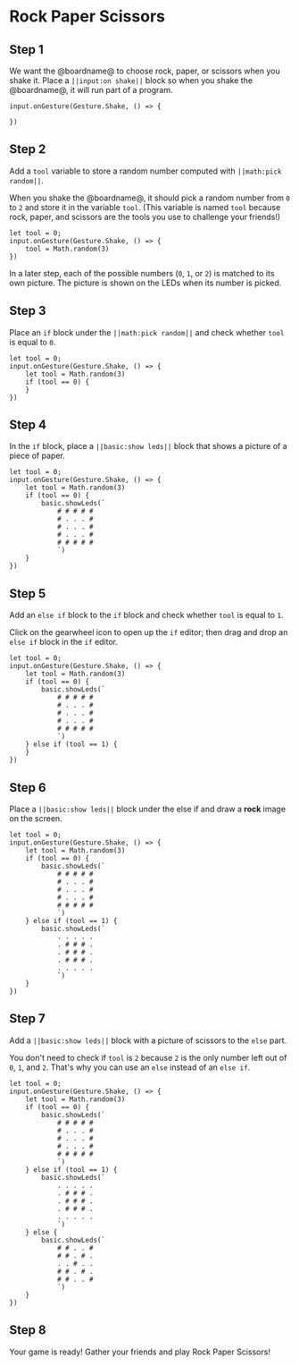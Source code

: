 # Rock Paper Scissors

## Step 1

We want the @boardname@ to choose rock, paper, or scissors when you shake it. Place a `||input:on shake||` block so when you shake the @boardname@, it will run part of a program.

```blocks
input.onGesture(Gesture.Shake, () => {

})
```

## Step 2

Add a `tool` variable to store a random number computed with `||math:pick random||`.

When you shake the @boardname@, it should pick a random number from `0` to `2` and store it in the variable `tool`. (This variable is named `tool` because rock, paper, and scissors are the tools you use to challenge your friends!)

```blocks
let tool = 0;
input.onGesture(Gesture.Shake, () => {
    tool = Math.random(3)
})

```

In a later step, each of the possible numbers (`0`, `1`, or `2`) is matched to its own picture. The picture is shown on the LEDs when its number is picked.

## Step 3

Place an `if` block under the `||math:pick random||` and check whether `tool` is equal to `0`.

```blocks
let tool = 0;
input.onGesture(Gesture.Shake, () => {
    let tool = Math.random(3)
    if (tool == 0) {
    }
})
```

## Step 4

In the `if` block, place a `||basic:show leds||` block that shows a picture of a piece of paper.

```blocks
let tool = 0;
input.onGesture(Gesture.Shake, () => {
    let tool = Math.random(3)
    if (tool == 0) {
        basic.showLeds(`
            # # # # #
            # . . . #
            # . . . #
            # . . . #
            # # # # #
            `)
    }
})
```

## Step 5

Add an `else if` block to the `if` block and check whether `tool` is equal to `1`.

Click on the gearwheel icon to open up the `if` editor; then drag and drop an `else if` block in the `if` editor.

```blocks
let tool = 0;
input.onGesture(Gesture.Shake, () => {
    let tool = Math.random(3)
    if (tool == 0) {
        basic.showLeds(`
            # # # # #
            # . . . #
            # . . . #
            # . . . #
            # # # # #
            `)
    } else if (tool == 1) {
    }
})
```

## Step 6

Place a `||basic:show leds||` block under the else if and draw a **rock** image on the screen.

```blocks
let tool = 0;
input.onGesture(Gesture.Shake, () => {
    let tool = Math.random(3)
    if (tool == 0) {
        basic.showLeds(`
            # # # # #
            # . . . #
            # . . . #
            # . . . #
            # # # # #
            `)
    } else if (tool == 1) {
        basic.showLeds(`
            . . . . .
            . # # # .
            . # # # .
            . # # # .
            . . . . .
            `)
    }
})
```

## Step 7

Add a `||basic:show leds||` block with a picture of scissors to the `else` part.

You don't need to check if `tool` is `2` because `2` is the only number left out of `0`, `1`, and `2`. That's why you can use an `else` instead of an `else if`.

```blocks
let tool = 0;
input.onGesture(Gesture.Shake, () => {
    let tool = Math.random(3)
    if (tool == 0) {
        basic.showLeds(`
            # # # # #
            # . . . #
            # . . . #
            # . . . #
            # # # # #
            `)
    } else if (tool == 1) {
        basic.showLeds(`
            . . . . .
            . # # # .
            . # # # .
            . # # # .
            . . . . .
            `)
    } else {
        basic.showLeds(`
            # # . . #
            # # . # .
            . . # . .
            # # . # .
            # # . . #
            `)
    }
})

```

## Step 8

Your game is ready! Gather your friends and play Rock Paper Scissors!